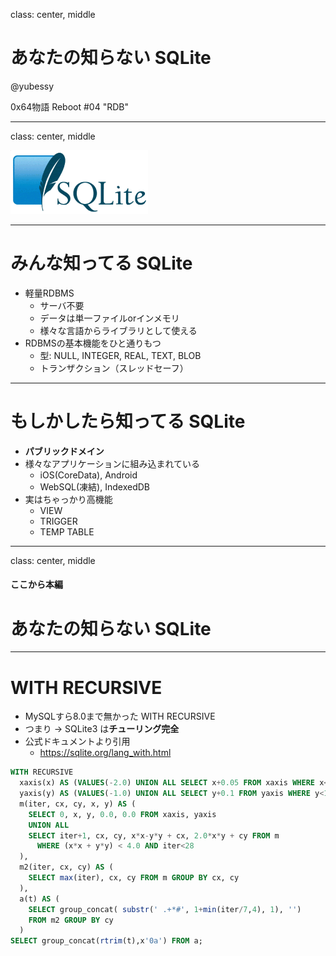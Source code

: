 class: center, middle

# あなたの知らない SQLite

@yubessy

0x64物語 Reboot #04 "RDB"

---

class: center, middle

![sqlite](sqlite.gif)

---

# みんな知ってる SQLite

* 軽量RDBMS
  * サーバ不要
  * データは単一ファイルorインメモリ
  * 様々な言語からライブラリとして使える
* RDBMSの基本機能をひと通りもつ
  * 型: NULL, INTEGER, REAL, TEXT, BLOB
  * トランザクション（スレッドセーフ）

---

# もしかしたら知ってる SQLite

* **パブリックドメイン**
* 様々なアプリケーションに組み込まれている
  * iOS(CoreData), Android
  * WebSQL(凍結), IndexedDB
* 実はちゃっかり高機能
  * VIEW
  * TRIGGER
  * TEMP TABLE

---

class: center, middle

#### ここから本編

# あなたの知らない SQLite

---

# WITH RECURSIVE

* MySQLすら8.0まで無かった WITH RECURSIVE
* つまり -> SQLite3 は**チューリング完全**
* 公式ドキュメントより引用
  * https://sqlite.org/lang_with.html

```sql
WITH RECURSIVE
  xaxis(x) AS (VALUES(-2.0) UNION ALL SELECT x+0.05 FROM xaxis WHERE x<1.2),
  yaxis(y) AS (VALUES(-1.0) UNION ALL SELECT y+0.1 FROM yaxis WHERE y<1.0),
  m(iter, cx, cy, x, y) AS (
    SELECT 0, x, y, 0.0, 0.0 FROM xaxis, yaxis
    UNION ALL
    SELECT iter+1, cx, cy, x*x-y*y + cx, 2.0*x*y + cy FROM m
      WHERE (x*x + y*y) < 4.0 AND iter<28
  ),
  m2(iter, cx, cy) AS (
    SELECT max(iter), cx, cy FROM m GROUP BY cx, cy
  ),
  a(t) AS (
    SELECT group_concat( substr(' .+*#', 1+min(iter/7,4), 1), '')
    FROM m2 GROUP BY cy
  )
SELECT group_concat(rtrim(t),x'0a') FROM a;
```

